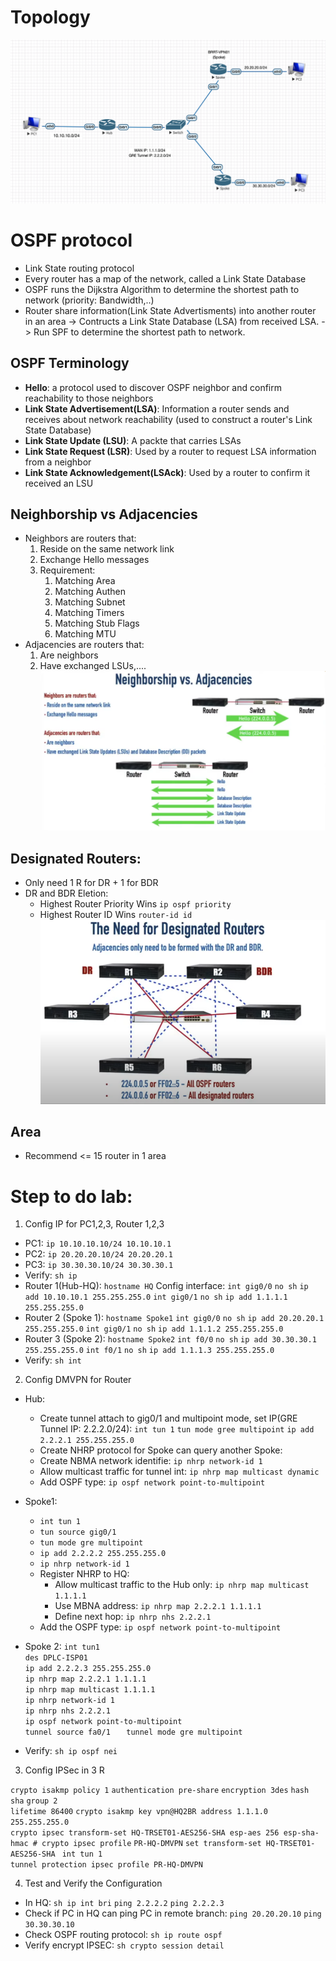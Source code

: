 # Topology
![](images/DMVPN.png)
# OSPF protocol
- Link State routing protocol 
- Every router has a map of the network, called a Link State Database
- OSPF runs the Dijkstra Algorithm to determine the shortest path
to network (priority: Bandwidth,..)
- Router share information(Link State Advertisments) into another router in an area -> Contructs a Link State Database (LSA) from received LSA. -> Run SPF to determine the shortest path to network. 

## OSPF Terminology
- **Hello**: a protocol used to discover OSPF neighbor and confirm reachability to those neighbors
- **Link State Advertisement(LSA)**: Information a router sends and receives about network reachability (used to construct a router's Link State Database)
- **Link State Update (LSU)**: A packte that carries LSAs
- **Link State Request (LSR)**: Used by a router to request LSA information from a neighbor
- **Link State Acknowledgement(LSAck)**: Used by a router to confirm it received an LSU
  
## Neighborship vs Adjacencies
- Neighbors are routers that:
  1. Reside on the same network link
  2. Exchange Hello messages
  3. Requirement:   
     1. Matching Area
     2. Matching Authen
     3. Matching Subnet
     4. Matching Timers
     5. Matching Stub Flags
     6. Matching MTU
- Adjacencies are routers that: 
  1. Are neighbors 
  2. Have exchanged LSUs,....
![](images/Screenshot%202022-11-21%20at%2020.13.14.png)

## Designated Routers:
- Only need 1 R for DR + 1 for BDR 
- DR and BDR Eletion:
  - Highest Router Priority Wins `ip ospf priority`
  - Highest Router ID Wins `router-id id`
![](images/designated%20routers.png)

## Area
- Recommend <= 15 router in 1 area 

# Step to do lab:
1. Config IP for PC1,2,3, Router 1,2,3
- PC1: `ip 10.10.10.10/24 10.10.10.1`
- PC2: `ip 20.20.20.10/24 20.20.20.1`
- PC3: `ip 30.30.30.10/24 30.30.30.1`
- Verify: `sh ip`
- Router 1(Hub-HQ): `hostname HQ`
  Config interface: 
  `int gig0/0`
  `no sh`
  `ip add 10.10.10.1 255.255.255.0`
  `int gig0/1`
  `no sh`
  `ip add 1.1.1.1 255.255.255.0`
- Router 2 (Spoke 1): `hostname Spoke1`
   `int gig0/0`
   `no sh`
   `ip add 20.20.20.1 255.255.255.0`
   `int gig0/1`
   `no sh`
   `ip add 1.1.1.2 255.255.255.0`
- Router 3 (Spoke 2): `hostname Spoke2`
  `int f0/0`
  `no sh`
  `ip add 30.30.30.1 255.255.255.0`
  `int f0/1`
  `no sh`
  `ip add 1.1.1.3 255.255.255.0`
- Verify: `sh int`
2. Config DMVPN for Router 
- Hub:
    - Create tunnel attach to gig0/1 and multipoint mode, set IP(GRE Tunnel IP: 2.2.2.0/24):
    `int tun 1`
    `tun mode gree multipoint`
    `ip add 2.2.2.1 255.255.255.0`
    - Create NHRP protocol for Spoke can query another Spoke:
    - Create NBMA network identifie: `ip nhrp network-id 1`
    - Allow multicast traffic for tunnel int: `ip nhrp map multicast dynamic`
    - Add OSPF type: `ip ospf network point-to-multipoint`
- Spoke1:
    - `int tun 1`
    - `tun source gig0/1`
    - `tun mode gre multipoint`
    - `ip add 2.2.2.2 255.255.255.0`
    - `ip nhrp network-id 1`
    - Register NHRP to HQ:
      - Allow multicast traffic to the Hub only: `ip nhrp map multicast 1.1.1.1`
      - Use MBNA address: `ip nhrp map 2.2.2.1 1.1.1.1`
      - Define next hop: `ip nhrp nhs 2.2.2.1`
    - Add the OSPF type: `ip ospf network point-to-multipoint`
- Spoke 2: 
  `int tun1`  
    `des DPLC-ISP01`   
    `ip add 2.2.2.3 255.255.255.0`     
    `ip nhrp map 2.2.2.1 1.1.1.1`    
    `ip nhrp map multicast 1.1.1.1`    
    `ip nhrp network-id 1`   
    `ip nhrp nhs 2.2.2.1`   
    `ip ospf network point-to-multipoint`   
    `tunnel source fa0/1   `
    `tunnel mode gre multipoint` 

- Verify: `sh ip ospf nei`

3. Config IPSec in 3 R

  `crypto isakmp policy 1` 
   `authentication pre-share` 
   `encryption 3des` 
   `hash sha` 
   `group 2`  
   `lifetime 86400` 
   `crypto isakmp key vpn@HQ2BR address 1.1.1.0 255.255.255.0`      
   `crypto ipsec transform-set HQ-TRSET01-AES256-SHA esp-aes 256 esp-sha-hmac # crypto ipsec profile`   `PR-HQ-DMVPN`
   `set transform-set HQ-TRSET01-AES256-SHA `
   `int tun 1`  
   `tunnel protection ipsec profile PR-HQ-DMVPN`  

4. Test and Verify the Configuration 

- In HQ: `sh ip int bri`
         `ping 2.2.2.2`
         `ping 2.2.2.3`
- Check if PC in HQ can ping PC in remote branch:
  `ping 20.20.20.10`
  `ping 30.30.30.10`
- Check OSPF routing protocol: `sh ip route ospf`
- Verify encrypt IPSEC: `sh crypto session detail`


